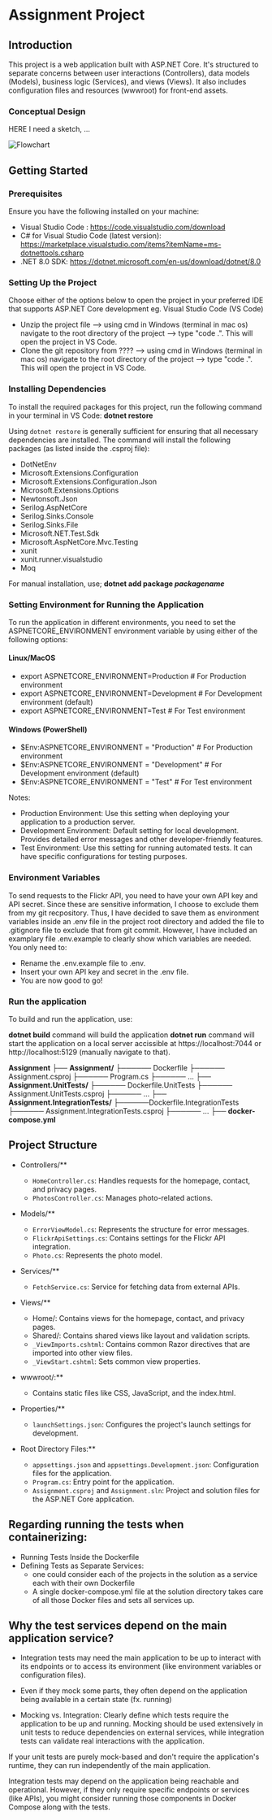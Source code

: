 # Assignment Project

## Introduction
This project is a web application built with ASP.NET Core. It's structured to separate concerns between user interactions (Controllers), data models (Models), business logic (Services), and views (Views). It also includes configuration files and resources (wwwroot) for front-end assets.

### Conceptual Design
HERE I need a sketch, ...


![Flowchart](FlowChart.png)

## Getting Started

### Prerequisites
Ensure you have the following installed on your machine:

- Visual Studio Code : https://code.visualstudio.com/download
- C# for Visual Studio Code (latest version): https://marketplace.visualstudio.com/items?itemName=ms-dotnettools.csharp
- .NET 8.0 SDK: https://dotnet.microsoft.com/en-us/download/dotnet/8.0

### Setting Up the Project
Choose either of the options below to open the project in your preferred IDE that supports ASP.NET Core development eg. Visual Studio Code (VS Code)

- Unzip the project file --> using cmd in Windows (terminal in mac os) navigate to the root directory of the project --> type "code .". This will open the project in VS Code.
- Clone the git repository from ???? --> using cmd in Windows (terminal in mac os) navigate to the root directory of the project --> type "code .". This will open the project in VS Code.

### Installing Dependencies
To install the required packages for this project, run the following command in your terminal in VS Code:
**dotnet restore**

Using `dotnet restore` is generally sufficient for ensuring that all necessary dependencies are installed. The command will install the following packages (as listed inside the .csproj file):

- DotNetEnv
- Microsoft.Extensions.Configuration
- Microsoft.Extensions.Configuration.Json
- Microsoft.Extensions.Options
- Newtonsoft.Json
- Serilog.AspNetCore
- Serilog.Sinks.Console
- Serilog.Sinks.File
- Microsoft.NET.Test.Sdk
- Microsoft.AspNetCore.Mvc.Testing
- xunit
- xunit.runner.visualstudio
- Moq

For manual installation, use;
**dotnet add package _packagename_**

### Setting Environment for Running the Application
To run the application in different environments, you need to set the ASPNETCORE_ENVIRONMENT environment variable by using either of the following options:

#### Linux/MacOS
- export ASPNETCORE_ENVIRONMENT=Production   # For Production environment
- export ASPNETCORE_ENVIRONMENT=Development  # For Development environment (default)
- export ASPNETCORE_ENVIRONMENT=Test         # For Test environment

#### Windows (PowerShell)
- $Env:ASPNETCORE_ENVIRONMENT = "Production"   # For Production environment
- $Env:ASPNETCORE_ENVIRONMENT = "Development"  # For Development environment (default)
- $Env:ASPNETCORE_ENVIRONMENT = "Test"         # For Test environment

Notes:
- Production Environment: Use this setting when deploying your application to a production server.
- Development Environment: Default setting for local development. Provides detailed error messages and other developer-friendly features.
- Test Environment: Use this setting for running automated tests. It can have specific configurations for testing purposes.

### Environment Variables
To send requests to the Flickr API, you need to have your own API key and API secret. Since these are sensitive information, I choose to exclude them from my git recpository. Thus, I have decided to save them as environment variables inside an .env file in the project root directory and added the file to .gitignore file to exclude that from git commit. However, I have included an examplary file .env.example to clearly show which variables are needed. 
You only need to:
- Rename the .env.example file to .env.
- Insert your own API key and secret in the .env file.
- You are now good to go!

### Run the application
To build and run the application, use:

**dotnet build** command will build the application
**dotnet run** command will start the application on a local server accissible at https://localhost:7044 or http://localhost:5129 (manually navigate to that).



**Assignment**
├──  **Assignment/**
├────── Dockerfile
├────── Assignment.csproj
├────── Program.cs
├────── ...
├──  **Assignment.UnitTests/**
├────── Dockerfile.UnitTests
├────── Assignment.UnitTests.csproj
├────── ...
├──  **Assignment.IntegrationTests/**
├──────Dockerfile.IntegrationTests
├────── Assignment.IntegrationTests.csproj
├────── ...
├──  **docker-compose.yml**


## Project Structure

- Controllers/**
  - `HomeController.cs`: Handles requests for the homepage, contact, and privacy pages.
  - `PhotosController.cs`: Manages photo-related actions.

- Models/**
  - `ErrorViewModel.cs`: Represents the structure for error messages.
  - `FlickrApiSettings.cs`: Contains settings for the Flickr API integration.
  - `Photo.cs`: Represents the photo model.

- Services/**
  - `FetchService.cs`: Service for fetching data from external APIs.

- Views/**
  - Home/: Contains views for the homepage, contact, and privacy pages.
  - Shared/: Contains shared views like layout and validation scripts.
  - `_ViewImports.cshtml`: Contains common Razor directives that are imported into other view files.
  - `_ViewStart.cshtml`: Sets common view properties.

- wwwroot/:**
  - Contains static files like CSS, JavaScript, and the index.html.

- Properties/**
  - `launchSettings.json`: Configures the project's launch settings for development.

- Root Directory Files:**
  - `appsettings.json` and `appsettings.Development.json`: Configuration files for the application.
  - `Program.cs`: Entry point for the application.
  - `Assignment.csproj` and `Assignment.sln`: Project and solution files for the ASP.NET Core application.

## Regarding running the tests when containerizing:
- Running Tests Inside the Dockerfile
- Defining Tests as Separate Services: 
  - one could consider each of the projects in the solution as a service each with their own Dockerfile
  - A single docker-compose.yml file at the solution directory takes care of all those Docker files and sets all services up. 


## Why the test services depend on the main application service?
- Integration tests may need the main application to be up to interact with its endpoints or to access its environment (like environment variables or configuration files).
- Even if they mock some parts, they often depend on the application being available in a certain state (fx. running)

- Mocking vs. Integration: Clearly define which tests require the application to be up and running. Mocking should be used extensively in unit tests to reduce dependencies on external services, while integration tests can validate real interactions with the application.

If your unit tests are purely mock-based and don't require the application's runtime, they can run independently of the main application.

Integration tests may depend on the application being reachable and operational. However, if they only require specific endpoints or services (like APIs), you might consider running those components in Docker Compose along with the tests.




